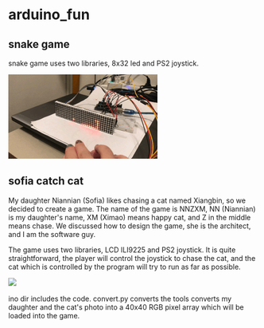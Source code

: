 # arduino_fun

## snake game

snake game uses two libraries, 8x32 led and PS2 joystick.

![](snake/snake.gif)

## sofia catch cat

My daughter Niannian (Sofia) likes chasing a cat named Xiangbin, so we decided to create a game.
The name of the game is NNZXM, NN (Niannian) is my daughter's name, XM (Ximao) means happy cat,
and Z in the middle means chase.
We discussed how to design the game, she is the architect, and I am the software guy.

The game uses two libraries, LCD ILI9225 and PS2 joystick.
It is quite straightforward, the player will control the joystick to chase the cat, and the cat
which is controlled by the program will try to run as far as possible.

![](sofia_catch_cat/sofia_catch_cat.gif)

ino dir includes the code.
convert.py converts the tools converts my daughter and the cat's photo into a 40x40 RGB pixel
array which will be loaded into the game.